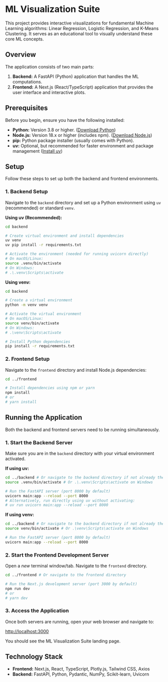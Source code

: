 # ML Visualization Suite

This project provides interactive visualizations for fundamental Machine Learning algorithms: Linear Regression, Logistic Regression, and K-Means Clustering. It serves as an educational tool to visually understand these core ML concepts.

## Overview

The application consists of two main parts:

1.  **Backend:** A FastAPI (Python) application that handles the ML computations.
2.  **Frontend:** A Next.js (React/TypeScript) application that provides the user interface and interactive plots.

## Prerequisites

Before you begin, ensure you have the following installed:

*   **Python:** Version 3.8 or higher. ([Download Python](https://www.python.org/downloads/))
*   **Node.js:** Version 18.x or higher (includes npm). ([Download Node.js](https://nodejs.org/))
*   **pip:** Python package installer (usually comes with Python).
*   **uv:** Optional, but recommended for faster environment and package management ([Install uv](https://github.com/astral-sh/uv#installation))

## Setup

Follow these steps to set up both the backend and frontend environments.

### 1. Backend Setup

Navigate to the `backend` directory and set up a Python environment using `uv` (recommended) or standard `venv`.

**Using uv (Recommended):**

```bash
cd backend

# Create virtual environment and install dependencies
uv venv
uv pip install -r requirements.txt

# Activate the environment (needed for running uvicorn directly)
# On macOS/Linux:
source .venv/bin/activate 
# On Windows:
# .\.venv\Scripts\activate
```

**Using venv:**

```bash
cd backend

# Create a virtual environment
python -m venv venv

# Activate the virtual environment
# On macOS/Linux:
source venv/bin/activate
# On Windows:
# .\venv\Scripts\activate

# Install Python dependencies
pip install -r requirements.txt
```

### 2. Frontend Setup

Navigate to the `frontend` directory and install Node.js dependencies:

```bash
cd ../frontend 

# Install dependencies using npm or yarn
npm install
# or
# yarn install
```

## Running the Application

Both the backend and frontend servers need to be running simultaneously.

### 1. Start the Backend Server

Make sure you are in the `backend` directory with your virtual environment activated.

**If using uv:**

```bash
cd ../backend # Or navigate to the backend directory if not already there
source .venv/bin/activate # Or .\.venv\Scripts\activate on Windows

# Run the FastAPI server (port 8000 by default)
uvicorn main:app --reload --port 8000
# Alternatively, run directly using uv without activating:
# uv run uvicorn main:app --reload --port 8000
```

**If using venv:**
```bash
cd ../backend # Or navigate to the backend directory if not already there
source venv/bin/activate # Or .\venv\Scripts\activate on Windows

# Run the FastAPI server (port 8000 by default)
uvicorn main:app --reload --port 8000
```

### 2. Start the Frontend Development Server

Open a *new* terminal window/tab. Navigate to the `frontend` directory.

```bash
cd ../frontend # Or navigate to the frontend directory

# Run the Next.js development server (port 3000 by default)
npm run dev
# or
# yarn dev
```

### 3. Access the Application

Once both servers are running, open your web browser and navigate to:

[http://localhost:3000](http://localhost:3000)

You should see the ML Visualization Suite landing page.

## Technology Stack

*   **Frontend:** Next.js, React, TypeScript, Plotly.js, Tailwind CSS, Axios
*   **Backend:** FastAPI, Python, Pydantic, NumPy, Scikit-learn, Uvicorn
